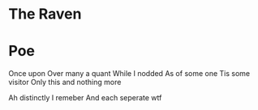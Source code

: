# The Raven
# Poe

Once upon 
Over many a quant 
While I nodded
As of some one
Tis some visitor
Only this and nothing more

Ah distinctly I remeber
And each seperate
wtf

